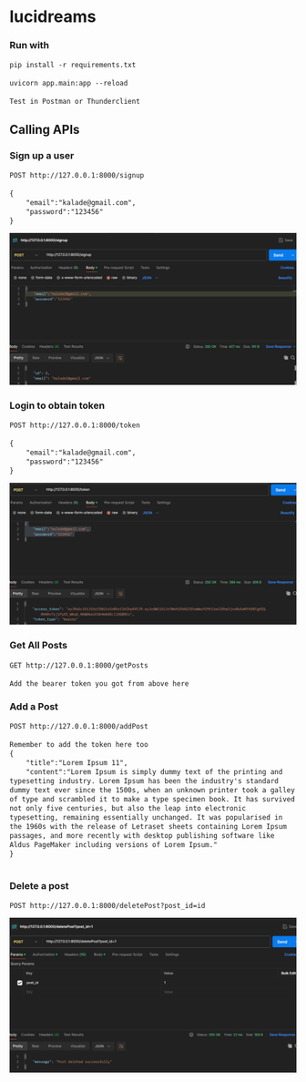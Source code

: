 # lucidreams

### Run with

```uvicorn
pip install -r requirements.txt

uvicorn app.main:app --reload

Test in Postman or Thunderclient
```

## Calling APIs

### Sign up a user

```
POST http://127.0.0.1:8000/signup

{
    "email":"kalade@gmail.com",
    "password":"123456"
}
```

![1710504618731](image/README/1710504618731.png)

### Login to obtain token

```
POST http://127.0.0.1:8000/token

{
    "email":"kalade@gmail.com",
    "password":"123456"
}
```

![1710504697381](image/README/1710504697381.png)

### Get All Posts

```
GET http://127.0.0.1:8000/getPosts

Add the bearer token you got from above here
```

### Add a Post

```
POST http://127.0.0.1:8000/addPost

Remember to add the token here too
{
    "title":"Lorem Ipsum 11",
    "content":"Lorem Ipsum is simply dummy text of the printing and typesetting industry. Lorem Ipsum has been the industry's standard dummy text ever since the 1500s, when an unknown printer took a galley of type and scrambled it to make a type specimen book. It has survived not only five centuries, but also the leap into electronic typesetting, remaining essentially unchanged. It was popularised in the 1960s with the release of Letraset sheets containing Lorem Ipsum passages, and more recently with desktop publishing software like Aldus PageMaker including versions of Lorem Ipsum."
}


```

### Delete a post

```
POST http://127.0.0.1:8000/deletePost?post_id=id
```

![1710504501081](image/README/1710504501081.png)
